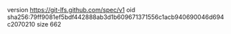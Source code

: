 version https://git-lfs.github.com/spec/v1
oid sha256:79ff9081ef5bdf442888ab3d1b609671371556c1acb940690046d694c2070210
size 662
